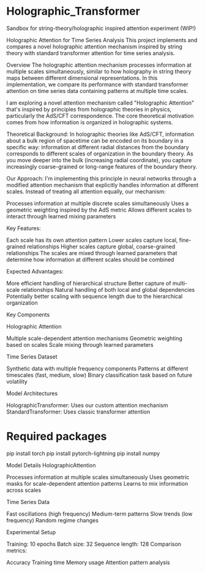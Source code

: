 # Holographic_Transformer
Sandbox for string-theory/holographic inspired attention experiment (WIP!)

Holographic Attention for Time Series Analysis
This project implements and compares a novel holographic attention mechanism inspired by string theory with standard transformer attention for time series analysis.

Overview
The holographic attention mechanism processes information at multiple scales simultaneously, similar to how holography in string theory maps between different dimensional representations. In this implementation, we compare its performance with standard transformer attention on time series data containing patterns at multiple time scales.

I am exploring a novel attention mechanism called "Holographic Attention" that's inspired by principles from holographic theories in physics, particularly the AdS/CFT correspondence. The core theoretical motivation comes from how information is organized in holographic systems.

Theoretical Background:
In holographic theories like AdS/CFT, information about a bulk region of spacetime can be encoded on its boundary in a specific way: information at different radial distances from the boundary corresponds to different scales of organization in the boundary theory. As you move deeper into the bulk (increasing radial coordinate), you capture increasingly coarse-grained or long-range features of the boundary theory.

Our Approach:
I'm implementing this principle in neural networks through a modified attention mechanism that explicitly handles information at different scales. Instead of treating all attention equally, our mechanism:

Processes information at multiple discrete scales simultaneously
Uses a geometric weighting inspired by the AdS metric
Allows different scales to interact through learned mixing parameters

Key Features:

Each scale has its own attention pattern
Lower scales capture local, fine-grained relationships
Higher scales capture global, coarse-grained relationships
The scales are mixed through learned parameters that determine how information at different scales should be combined

Expected Advantages:

More efficient handling of hierarchical structure
Better capture of multi-scale relationships
Natural handling of both local and global dependencies
Potentially better scaling with sequence length due to the hierarchical organization


Key Components

Holographic Attention

Multiple scale-dependent attention mechanisms
Geometric weighting based on scales
Scale mixing through learned parameters


Time Series Dataset

Synthetic data with multiple frequency components
Patterns at different timescales (fast, medium, slow)
Binary classification task based on future volatility


Model Architectures

HolographicTransformer: Uses our custom attention mechanism
StandardTransformer: Uses classic transformer attention

# Required packages
pip install torch
pip install pytorch-lightning
pip install numpy


Model Details
HolographicAttention

Processes information at multiple scales simultaneously
Uses geometric masks for scale-dependent attention patterns
Learns to mix information across scales

Time Series Data

Fast oscillations (high frequency)
Medium-term patterns
Slow trends (low frequency)
Random regime changes

Experimental Setup

Training: 10 epochs
Batch size: 32
Sequence length: 128
Comparison metrics:

Accuracy
Training time
Memory usage
Attention pattern analysis
